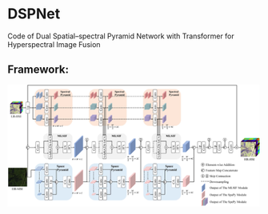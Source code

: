 # DSPNet
Code of Dual Spatial–spectral Pyramid Network with Transformer for Hyperspectral Image Fusion

## Framework:
![](./CAVE/Figure/framework.jpg)
